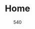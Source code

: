 ---
title: Home
description: 540 desarrollo a medida. La mejor solución para tu projecto
author: 540
view: index.twig
permalink: false
---